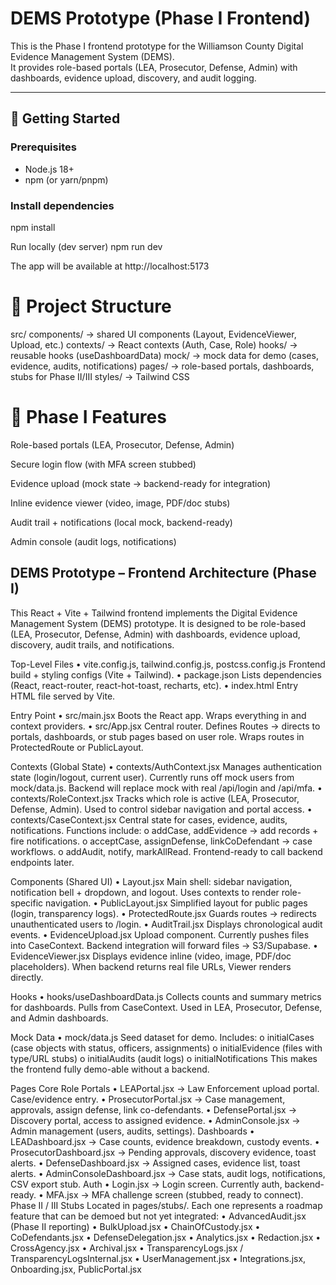# DEMS Prototype (Phase I Frontend)

This is the Phase I frontend prototype for the Williamson County Digital Evidence Management System (DEMS).  
It provides role-based portals (LEA, Prosecutor, Defense, Admin) with dashboards, evidence upload, discovery, and audit logging.

---

## 🚀 Getting Started

### Prerequisites
- Node.js 18+
- npm (or yarn/pnpm)

### Install dependencies

npm install


Run locally (dev server)
npm run dev


The app will be available at http://localhost:5173


# 📂 Project Structure
src/
  components/    → shared UI components (Layout, EvidenceViewer, Upload, etc.)
  contexts/      → React contexts (Auth, Case, Role)
  hooks/         → reusable hooks (useDashboardData)
  mock/          → mock data for demo (cases, evidence, audits, notifications)
  pages/         → role-based portals, dashboards, stubs for Phase II/III
  styles/        → Tailwind CSS



# 🔑 Phase I Features

Role-based portals (LEA, Prosecutor, Defense, Admin)

Secure login flow (with MFA screen stubbed)

Evidence upload (mock state → backend-ready for integration)

Inline evidence viewer (video, image, PDF/doc stubs)

Audit trail + notifications (local mock, backend-ready)

Admin console (audit logs, notifications)




## DEMS Prototype – Frontend Architecture (Phase I)
This React + Vite + Tailwind frontend implements the Digital Evidence Management System (DEMS) prototype.
It is designed to be role-based (LEA, Prosecutor, Defense, Admin) with dashboards, evidence upload, discovery, audit trails, and notifications.
 
Top-Level Files
•	vite.config.js, tailwind.config.js, postcss.config.js
Frontend build + styling configs (Vite + Tailwind).
•	package.json
Lists dependencies (React, react-router, react-hot-toast, recharts, etc).
•	index.html
Entry HTML file served by Vite.
 
Entry Point
•	src/main.jsx
Boots the React app. Wraps everything in <BrowserRouter> and context providers.
•	src/App.jsx
Central router.
Defines Routes → directs to portals, dashboards, or stub pages based on user role.
Wraps routes in ProtectedRoute or PublicLayout.
 
Contexts (Global State)
•	contexts/AuthContext.jsx
Manages authentication state (login/logout, current user).
Currently runs off mock users from mock/data.js.
Backend will replace mock with real /api/login and /api/mfa.
•	contexts/RoleContext.jsx
Tracks which role is active (LEA, Prosecutor, Defense, Admin).
Used to control sidebar navigation and portal access.
•	contexts/CaseContext.jsx
Central state for cases, evidence, audits, notifications.
Functions include:
o	addCase, addEvidence → add records + fire notifications.
o	acceptCase, assignDefense, linkCoDefendant → case workflows.
o	addAudit, notify, markAllRead.
Frontend-ready to call backend endpoints later.
 
Components (Shared UI)
•	Layout.jsx
Main shell: sidebar navigation, notification bell + dropdown, and logout.
Uses contexts to render role-specific navigation.
•	PublicLayout.jsx
Simplified layout for public pages (login, transparency logs).
•	ProtectedRoute.jsx
Guards routes → redirects unauthenticated users to /login.
•	AuditTrail.jsx
Displays chronological audit events.
•	EvidenceUpload.jsx
Upload component. Currently pushes files into CaseContext.
Backend integration will forward files → S3/Supabase.
•	EvidenceViewer.jsx
Displays evidence inline (video, image, PDF/doc placeholders).
When backend returns real file URLs, Viewer renders directly.
 
Hooks
•	hooks/useDashboardData.js
Collects counts and summary metrics for dashboards.
Pulls from CaseContext. Used in LEA, Prosecutor, Defense, and Admin dashboards.
 
Mock Data
•	mock/data.js
Seed dataset for demo.
Includes:
o	initialCases (case objects with status, officers, assignments)
o	initialEvidence (files with type/URL stubs)
o	initialAudits (audit logs)
o	initialNotifications
This makes the frontend fully demo-able without a backend.
 
Pages
Core Role Portals
•	LEAPortal.jsx → Law Enforcement upload portal. Case/evidence entry.
•	ProsecutorPortal.jsx → Case management, approvals, assign defense, link co-defendants.
•	DefensePortal.jsx → Discovery portal, access to assigned evidence.
•	AdminConsole.jsx → Admin management (users, audits, settings).
Dashboards
•	LEADashboard.jsx → Case counts, evidence breakdown, custody events.
•	ProsecutorDashboard.jsx → Pending approvals, discovery evidence, toast alerts.
•	DefenseDashboard.jsx → Assigned cases, evidence list, toast alerts.
•	AdminConsoleDashboard.jsx → Case stats, audit logs, notifications, CSV export stub.
Auth
•	Login.jsx → Login screen. Currently auth, backend-ready.
•	MFA.jsx → MFA challenge screen (stubbed, ready to connect).
Phase II / III Stubs
Located in pages/stubs/.
Each one represents a roadmap feature that can be demoed but not yet integrated:
•	AdvancedAudit.jsx (Phase II reporting)
•	BulkUpload.jsx
•	ChainOfCustody.jsx
•	CoDefendants.jsx
•	DefenseDelegation.jsx
•	Analytics.jsx
•	Redaction.jsx
•	CrossAgency.jsx
•	Archival.jsx
•	TransparencyLogs.jsx / TransparencyLogsInternal.jsx
•	UserManagement.jsx
•	Integrations.jsx, Onboarding.jsx, PublicPortal.jsx
